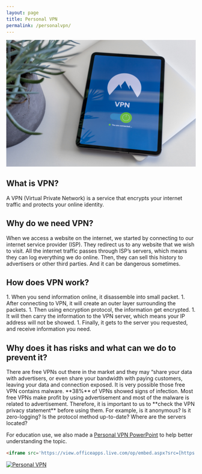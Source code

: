 ```yaml
---
layout: page
title: Personal VPN
permalink: /personalvpn/
---
```

![Personal VPN](/pic/vpn.jpg)
<h2>What is VPN?</h2>
A VPN (Virtual Private Network) is a service that encrypts your internet traffic and protects your online identity.

<h2>Why do we need VPN?</h2>
When we access a website on the internet, we started by connecting to our internet service provider (ISP). They redirect us to any website that we wish to visit. All the internet traffic passes through ISP’s servers, which means they can log everything we do online. Then, they can sell this history to advertisers or other third parties. And it can be dangerous sometimes.

<h2>How does VPN work?</h2>
1. When you send information online, it disassemble into small packet.
1. After connecting to VPN, it will create an outer layer surrounding the packets.
1. Then using encryption protocol, the information get encrypted.
1. It will then carry the information to the VPN server, which means your IP address will not be showed.
1. Finally, it gets to the server you requested, and receive information you need.

<h2>Why does it has risks and what can we do to prevent it?</h2>
There are free VPNs out there in the market and they may “share your data with advertisers, or even share your bandwidth with paying customers, leaving your data and connection exposed. 
It is very possible those free VPN contains malware. **38%** of VPNs showed signs of infection. Most free VPNs make profit by using advertisement and most of the malware is related to advertisement.
Therefore, it is important to us to **check the VPN privacy statement** before using them. 
For example, is it anonymous? Is it zero-logging? Is the protocol method up-to-date? Where are the servers located?


For education use, we also made a [Personal VPN PowerPoint](https://www.slideshare.net/everydaysecurit/personal-vpn-195753585) to help better understanding the topic.
```html
<iframe src='https://view.officeapps.live.com/op/embed.aspx?src=[https://www.slideshare.net/everydaysecurit/personal-vpn-195753585]' width='100%' height='600px' frameborder='0'>
```


[![Personal VPN](https://i.ibb.co/R0cWhMK/https-i-ytimg-com-vi-pjae0-R8-G730-maxresdefault.jpg)](https://www.youtube.com/watch?v=pjae0R8G730&list=PLEbgXzCwfYcfwpl1TYtGdi4lo6h9j_TT4&index=3 "Personal VPN")
